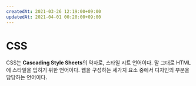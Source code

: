 ```yaml
---
createdAt: 2021-03-26 12:19:00+09:00
updatedAt: 2021-04-01 00:20:00+09:00
---
```


# CSS
CSS는 **Cascading Style Sheets**의 약자로, 스타일 시트 언어이다. 말 그대로 HTML에 스타일을 입히기 위한 언어이다. 웹을 구성하는 세가지 요소 중에서 디자인의 부분을 담당하는 언어이다.